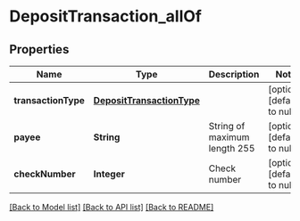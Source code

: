 # DepositTransaction_allOf
## Properties

| Name | Type | Description | Notes |
|------------ | ------------- | ------------- | -------------|
| **transactionType** | [**DepositTransactionType**](DepositTransactionType.md) |  | [optional] [default to null] |
| **payee** | **String** | String of maximum length 255 | [optional] [default to null] |
| **checkNumber** | **Integer** | Check number | [optional] [default to null] |

[[Back to Model list]](../README.md#documentation-for-models) [[Back to API list]](../README.md#documentation-for-api-endpoints) [[Back to README]](../README.md)

